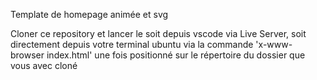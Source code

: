 Template de homepage animée et svg

Cloner ce repository et lancer le soit depuis vscode via Live Server, soit directement depuis votre terminal ubuntu
via la commande 'x-www-browser index.html' une fois positionné sur le répertoire du dossier que vous avec cloné
